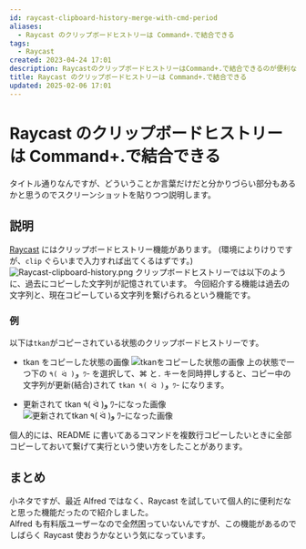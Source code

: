 ```yaml
---
id: raycast-clipboard-history-merge-with-cmd-period
aliases:
  - Raycast のクリップボードヒストリーは Command+.で結合できる
tags:
  - Raycast
created: 2023-04-24 17:01
description: RaycastのクリップボードヒストリーはCommand+.で結合できるのが便利なので解説します。
title: Raycast のクリップボードヒストリーは Command+.で結合できる
updated: 2025-02-06 17:01
---
```


# Raycast のクリップボードヒストリーは Command+.で結合できる

タイトル通りなんですが、どういうことか言葉だけだと分かりづらい部分もあるかと思うのでスクリーンショットを貼りつつ説明します。

## 説明

[Raycast](https://www.raycast.com/) にはクリップボードヒストリー機能があります。
(環境によりけりですが、`clip` ぐらいまで入力すれば出てくるはずです。)
![Raycast-clipboard-history.png](https://gyazo.com/10e76a4612cf7b332b6afb663f60f9f0.png)
クリップボードヒストリーでは以下のように、過去にコピーした文字列が記憶されています。
今回紹介する機能は過去の文字列と、現在コピーしている文字列を繋げられるという機能です。

### 例

以下は`tkan`がコピーされている状態のクリップボードヒストリーです。

- tkan をコピーした状態の画像
  ![tkanをコピーした状態の画像](https://gyazo.com/99cdf837bbb6f3cefc954644c71949f2.png)
  上の状態で一つ下の `٩( ᐛ )و ﾜｰ` を選択して、⌘ と`.` キーを同時押しすると、コピー中の文字列が更新(結合)されて `tkan ٩( ᐛ )و ﾜｰ` になります。

- 更新されて tkan ٩( ᐛ )و ﾜｰになった画像
  ![更新されてtkan ٩( ᐛ )و ﾜｰになった画像](https://gyazo.com/e91ff2c5cfca7f449ea90e0fbb18359d.png)

個人的には、README に書いてあるコマンドを複数行コピーしたいときに全部コピーしておいて繋げて実行という使い方をしたことがあります。

## まとめ

小ネタですが、最近 Alfred ではなく、Raycast を試していて個人的に便利だなと思った機能だったので紹介しました。  
Alfred も有料版ユーザーなので全然困っていないんですが、この機能があるのでしばらく Raycast 使おうかなという気になっています。
